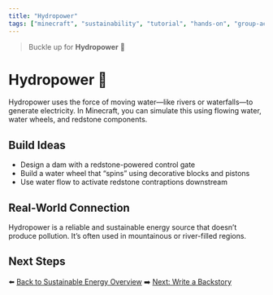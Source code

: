 ```yaml
---
title: "Hydropower"
tags: ["minecraft", "sustainability", "tutorial", "hands-on", "group-activity"]
---
```


> Buckle up for **Hydropower** 🎉

# Hydropower 🌊

Hydropower uses the force of moving water—like rivers or waterfalls—to generate electricity. In Minecraft, you can simulate this using flowing water, water wheels, and redstone components.

## Build Ideas
- Design a dam with a redstone-powered control gate
- Build a water wheel that “spins” using decorative blocks and pistons
- Use water flow to activate redstone contraptions downstream

## Real-World Connection
Hydropower is a reliable and sustainable energy source that doesn’t produce pollution. It’s often used in mountainous or river-filled regions.

## Next Steps
⬅️ [Back to Sustainable Energy Overview](/sustainability_lab/Day-3/00_intro)
➡️ [Next: Write a Backstory](/sustainability_lab/Day-3/01_backstory)
